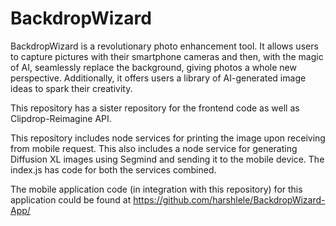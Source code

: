 # BackdropWizard
BackdropWizard is a revolutionary photo enhancement tool. It allows users to capture pictures with their smartphone cameras and then, with the magic of AI, seamlessly replace the background, giving photos a whole new perspective. Additionally, it offers users a library of AI-generated image ideas to spark their creativity.

This repository has a sister repository for the frontend code as well as Clipdrop-Reimagine API.

This repository includes node services for printing the image upon receiving from mobile request. This also includes a node service for generating Diffusion XL images using Segmind and sending it to the mobile device. 
The index.js has code for both the services combined. 

The mobile application code (in integration with this repository) for this application could be found at https://github.com/harshlele/BackdropWizard-App/

